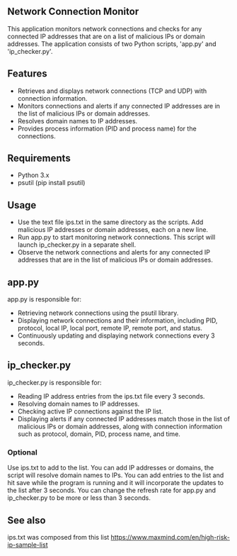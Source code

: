 ## Network Connection Monitor

This application monitors network connections and checks for any connected IP addresses that are on a list of malicious IPs or domain addresses. The application consists of two Python scripts, 'app.py' and 'ip_checker.py'.

## Features 

- Retrieves and displays network connections (TCP and UDP) with connection information.
- Monitors connections and alerts if any connected IP addresses are in the list of malicious IPs or domain addresses.
- Resolves domain names to IP addresses.
- Provides process information (PID and process name) for the connections.

## Requirements

- Python 3.x
- psutil (pip install psutil)

## Usage

- Use the text file ips.txt in the same directory as the scripts. Add malicious IP addresses or domain addresses, each on a new line.
- Run app.py to start monitoring network connections. This script will launch ip_checker.py in a separate shell.
- Observe the network connections and alerts for any connected IP addresses that are in the list of malicious IPs or domain addresses.

## app.py

app.py is responsible for:
- Retrieving network connections using the psutil library.
- Displaying network connections and their information, including PID, protocol, local IP, local port, remote IP, remote port, and status.
- Continuously updating and displaying network connections every 3 seconds.

## ip_checker.py

ip_checker.py is responsible for:
- Reading IP address entries from the ips.txt file every 3 seconds.
- Resolving domain names to IP addresses.
- Checking active IP connections against the IP list.
- Displaying alerts if any connected IP addresses match those in the list of malicious IPs or domain addresses, along with connection   information such as protocol, domain, PID, process name, and time.

### Optional 

Use ips.txt to add to the list. You can add IP addresses or domains, the script will resolve domain names to IPs. You can add entries to the list and hit save while the program is running and it will incorporate the updates to the list after 3 seconds. 
You can change the refresh rate for app.py and ip_checker.py to be more or less than 3 seconds. 

## See also

ips.txt was composed from this list https://www.maxmind.com/en/high-risk-ip-sample-list

